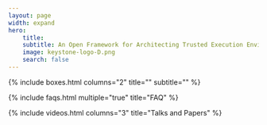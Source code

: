 ```yaml
---
layout: page
width: expand
hero:
    title:
    subtitle: An Open Framework for Architecting Trusted Execution Environments
    image: keystone-logo-D.png
    search: false
---
```


{% include boxes.html columns="2" title="" subtitle="" %}

<!--{% include featured.html tag="featured" title="Popular Articles" subtitle="Selected featured articles to get you started fast in Jekyll" %}

{% include videos.html columns="2" title="Video Tutorials" subtitle="Watch screencasts to get you started fast with Jekyll" %}
-->
{% include faqs.html multiple="true" title="FAQ" %}

{% include videos.html columns="3" title="Talks and Papers" %}

